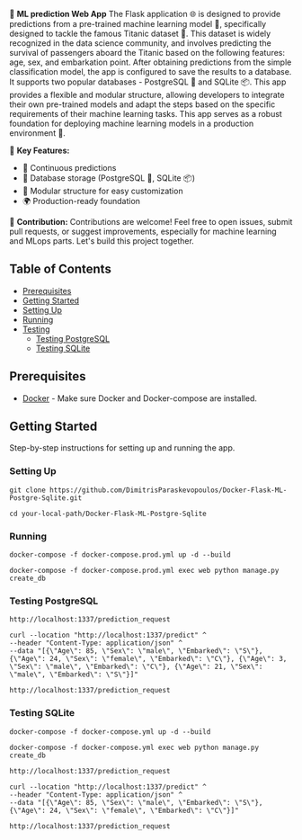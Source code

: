 🚀 **ML prediction Web App**
The Flask application 🌐 is designed to provide predictions from a pre-trained machine learning model 🤖, specifically designed to tackle the famous Titanic dataset 🚢. This dataset is widely recognized in the data science community, and involves predicting the survival of passengers aboard the Titanic based on the following features: age, sex, and embarkation point.
After obtaining predictions from the simple classification model, the app is configured to save the results to a database. It supports two popular databases - PostgreSQL 🐘 and SQLite 📦. This app provides a flexible and modular structure, allowing developers to integrate their own pre-trained models and adapt the steps based on the specific requirements of their machine learning tasks. This app serves as a robust foundation for deploying machine learning models in a production environment 🚀.

🌈 **Key Features:**
- 🔄 Continuous predictions
- 📄 Database storage (PostgreSQL 🐘, SQLite 📦)
- 🧩 Modular structure for easy customization
- 🌍 Production-ready foundation

🤝 **Contribution:**
Contributions are welcome! Feel free to open issues, submit pull requests, or suggest improvements, especially for machine learning and MLops parts. Let's build this project together.

## Table of Contents

- [Prerequisites](#prerequisites)
- [Getting Started](#getting-started)
- [Setting Up](#setting-up)
- [Running](#running)
- [Testing](#testing)
  - [Testing PostgreSQL](#testing-postgresql)
  - [Testing SQLite](#testing-sqlite)

## Prerequisites

- [Docker](https://www.docker.com/) - Make sure Docker and Docker-compose are installed.

## Getting Started

Step-by-step instructions for setting up and running the app.

### Setting Up
 ```
git clone https://github.com/DimitrisParaskevopoulos/Docker-Flask-ML-Postgre-Sqlite.git
 ```
 ```
cd your-local-path/Docker-Flask-ML-Postgre-Sqlite
 ```

### Running
 ```
docker-compose -f docker-compose.prod.yml up -d --build
 ```
 ```
docker-compose -f docker-compose.prod.yml exec web python manage.py create_db
 ```

### Testing PostgreSQL
 ```
http://localhost:1337/prediction_request

 ```
 ```
curl --location "http://localhost:1337/predict" ^
--header "Content-Type: application/json" ^
--data "[{\"Age\": 85, \"Sex\": \"male\", \"Embarked\": \"S\"}, {\"Age\": 24, \"Sex\": \"female\", \"Embarked\": \"C\"}, {\"Age\": 3, \"Sex\": \"male\", \"Embarked\": \"C\"}, {\"Age\": 21, \"Sex\": \"male\", \"Embarked\": \"S\"}]"
 ```
 ```
http://localhost:1337/prediction_request

 ```

### Testing SQLite
 ```
docker-compose -f docker-compose.yml up -d --build
 ```
 ```
docker-compose -f docker-compose.yml exec web python manage.py create_db
 ```
 ```
http://localhost:1337/prediction_request

 ```
 ```
curl --location "http://localhost:1337/predict" ^
--header "Content-Type: application/json" ^
--data "[{\"Age\": 85, \"Sex\": \"male\", \"Embarked\": \"S\"}, {\"Age\": 24, \"Sex\": \"female\", \"Embarked\": \"C\"}]"
 ```
 ```
http://localhost:1337/prediction_request

 ```
